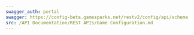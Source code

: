 ```yaml
---
swagger_auth: portal
swagger: https://config-beta.gamesparks.net/restv2/config/api/schema
src: /API Documentation/REST APIs/Game Configuration.md
---
```

